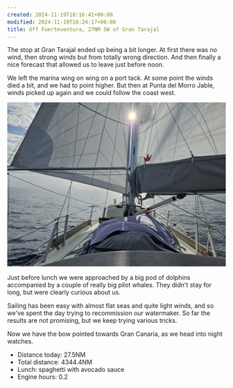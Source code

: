 ```yaml
---
created: 2024-11-19T18:16:41+00:00
modified: 2024-11-19T18:24:17+00:00
title: Off Fuerteventura, 27NM SW of Gran Tarajal
---
```


The stop at Gran Tarajal ended up being a bit longer. At first there was no wind, then strong winds but from totally wrong direction. And then finally a nice forecast that allowed us to leave just before noon.

We left the marina wing on wing on a port tack. At some point the winds died a bit, and we had to point higher. But then at Punta del Morro Jable, winds picked up again and we could follow the coast west.

![Image](../2024/f7489ce506e5462b118cbd385098a0b7.jpg) 

Just before lunch we were approached by a big pod of dolphins accompanied by a couple of really big pilot whales. They didn't stay for long, but were clearly curious about us.

Sailing has been easy with almost flat seas and quite light winds, and so we've spent the day trying to recommission our watermaker. So far the results are not promising, but we keep trying various tricks.

Now we have the bow pointed towards Gran Canaria, as we head into night watches.

* Distance today: 27.5NM
* Total distance: 4344.4NM
* Lunch: spaghetti with avocado sauce 
* Engine hours: 0.2
